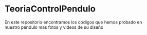 # TeoriaControlPendulo
En este repositorio encontramos los códigos que hemos probado en nuestro péndulo mas fotos y videos de su diseño
